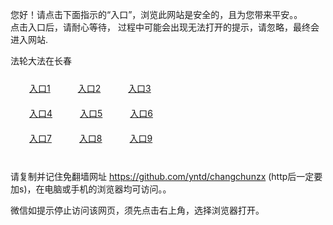 您好！请点击下面指示的“入口”，浏览此网站是安全的，且为您带来平安。。 <br/>
点击入口后，请耐心等待， 过程中可能会出现无法打开的提示，请忽略，最终会进入网站. </br>

法轮大法在长春<br/>
<div style="padding:10px"><a style="margin:20px" target="_blank" href="https://d1pispkun2rzhh.cloudfront.net/2Qpsp?duujrhw" id="ccLink1" rel="nofollow">入口1</a> <a target="_blank" style="margin:20px" href="https://d7opui7emha37.cloudfront.net/2Qpsp?spyxgjl" id="ccLink2" rel="nofollow">入口2</a> <a style="margin:20px" target="_blank" href="https://d3tch5jj6fsd2h.cloudfront.net/2Qpsp?egeadtz" id="ccLink3" rel="nofollow">入口3</a></div>

<div style="padding:10px" ><a style="margin:20px" target="_blank" href="https://d1pispkun2rzhh.cloudfront.net/2Qpsp?duujrhw" id="ccLink4" rel="nofollow">入口4</a> <a style="margin:20px" href="https://d7opui7emha37.cloudfront.net/2Qpsp?spyxgjl" target="_blank" id="ccLink5" rel="nofollow">入口5</a> <a style="margin:20px" href="https://d3tch5jj6fsd2h.cloudfront.net/2Qpsp?egeadtz" target="_blank" id="ccLink6" rel="nofollow">入口6</a></div>

<div style="padding:10px"><a style="margin:20px" target="_blank" href="https://d1pispkun2rzhh.cloudfront.net/2Qpsp?duujrhw" id="ccLink7" rel="nofollow">入口7</a> <a style="margin:20px" href="https://d7opui7emha37.cloudfront.net/2Qpsp?spyxgjl" target="_blank" id="ccLink8" rel="nofollow">入口8</a> <a style="margin:20px" target="_blank" href="https://d3tch5jj6fsd2h.cloudfront.net/2Qpsp?egeadtz" id="ccLink9" rel="nofollow">入口9</a></div>

<br/>



请复制并记住免翻墙网址 https://github.com/yntd/changchunzx (http后一定要加s)，在电脑或手机的浏览器均可访问。。<br/>

微信如提示停止访问该网页，须先点击右上角，选择浏览器打开。
